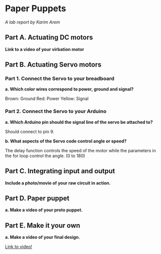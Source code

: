 # Paper Puppets

*A lab report by Karim Arem*


## Part A. Actuating DC motors

**Link to a video of your virbation motor**

## Part B. Actuating Servo motors

### Part 1. Connect the Servo to your breadboard

**a. Which color wires correspond to power, ground and signal?**

Brown: Ground
Red: Power
Yellow: Signal

### Part 2. Connect the Servo to your Arduino

**a. Which Arduino pin should the signal line of the servo be attached to?**

Should connect to pin 9.

**b. What aspects of the Servo code control angle or speed?**

The delay function controls the speed of the motor while the parameters in the for loop control the angle. (0 to 180)

## Part C. Integrating input and output

**Include a photo/movie of your raw circuit in action.**

## Part D. Paper puppet

**a. Make a video of your proto puppet.**

## Part E. Make it your own

**a. Make a video of your final design.**
 
 [Link to video!](https://www.youtube.com/watch?v=Fm5OdiDK5F8&feature=youtu.be)
